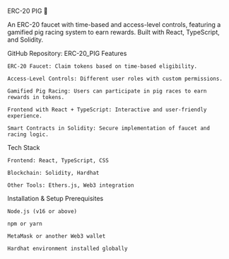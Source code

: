 ERC-20 PIG 🐷

An ERC-20 faucet with time-based and access-level controls, featuring a gamified pig racing system to earn rewards. Built with React, TypeScript, and Solidity.

GitHub Repository: ERC-20_PIG
Features

    ERC-20 Faucet: Claim tokens based on time-based eligibility.

    Access-Level Controls: Different user roles with custom permissions.

    Gamified Pig Racing: Users can participate in pig races to earn rewards in tokens.

    Frontend with React + TypeScript: Interactive and user-friendly experience.

    Smart Contracts in Solidity: Secure implementation of faucet and racing logic.

Tech Stack

    Frontend: React, TypeScript, CSS

    Blockchain: Solidity, Hardhat

    Other Tools: Ethers.js, Web3 integration

Installation & Setup
Prerequisites

    Node.js (v16 or above)

    npm or yarn

    MetaMask or another Web3 wallet

    Hardhat environment installed globally
